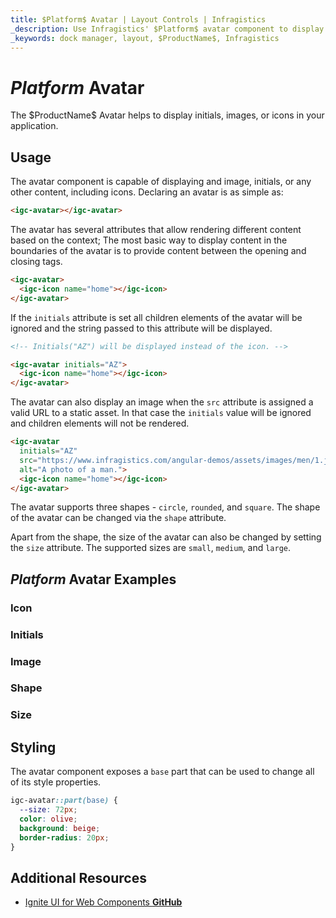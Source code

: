 ```yaml
---
title: $Platform$ Avatar | Layout Controls | Infragistics
_description: Use Infragistics' $Platform$ avatar component to display an image, icon, or initials.
_keywords: dock manager, layout, $ProductName$, Infragistics
---
```


# $Platform$ Avatar

<p class="highlight">The $ProductName$ Avatar helps to display initials, images, or icons in your application.</p>
<div class="divider"></div>

## Usage

The avatar component is capable of displaying and image, initials, or any other content, including icons.
Declaring an avatar is as simple as:

```html
<igc-avatar></igc-avatar>
```

The avatar has several attributes that allow rendering different content based on the context; The most basic way to display content in the boundaries of the avatar is to provide content between the opening and closing tags.

```html
<igc-avatar>
  <igc-icon name="home"></igc-icon>
</igc-avatar>
```

If the `initials` attribute is set all children elements of the avatar will be ignored and the string passed to this attribute will be displayed.


```html
<!-- Initials("AZ") will be displayed instead of the icon. -->

<igc-avatar initials="AZ">
  <igc-icon name="home"></igc-icon>
</igc-avatar>
```

The avatar can also display an image when the `src` attribute is assigned a valid URL to a static asset. In that case the `initials` value will be ignored and children elements will not be rendered.

```html
<igc-avatar 
  initials="AZ"
  src="https://www.infragistics.com/angular-demos/assets/images/men/1.jpg"
  alt="A photo of a man.">
  <igc-icon name="home"></igc-icon>
</igc-avatar>
```

The avatar supports three shapes - `circle`, `rounded`, and `square`. The shape of the avatar can be changed via the `shape` attribute. 

Apart from the shape, the size of the avatar can also be changed by setting the `size` attribute. The supported sizes are `small`, `medium`, and `large`.

## $Platform$ Avatar Examples

### Icon

<code-view style="height: 150px"
           data-demos-base-url="{environment:dvDemosBaseUrl}"
           iframe-src="{environment:dvDemosBaseUrl}/avatar-icon"
           alt="$Platform$ Avatar Example"
           github-src="layouts/avatar/icon">
</code-view>

### Initials

<code-view style="height: 300px"
           data-demos-base-url="{environment:dvDemosBaseUrl}"
           iframe-src="{environment:dvDemosBaseUrl}/avatar-initials"
           alt="$Platform$ Avatar Example"
           github-src="layouts/avatar/initials">
</code-view>

### Image

<code-view style="height: 300px"
           data-demos-base-url="{environment:dvDemosBaseUrl}"
           iframe-src="{environment:dvDemosBaseUrl}/avatar-image"
           alt="$Platform$ Avatar Example"
           github-src="layouts/avatar/image">
</code-view>

### Shape

<code-view style="height: 300px"
           data-demos-base-url="{environment:dvDemosBaseUrl}"
           iframe-src="{environment:dvDemosBaseUrl}/avatar-shape"
           alt="$Platform$ Avatar Example"
           github-src="layouts/avatar/shape">
</code-view>

### Size

<code-view style="height: 300px"
           data-demos-base-url="{environment:dvDemosBaseUrl}"
           iframe-src="{environment:dvDemosBaseUrl}/avatar-size"
           alt="$Platform$ Avatar Example"
           github-src="layouts/avatar-size">
</code-view>

## Styling

The avatar component exposes a `base` part that can be used to change all of its style properties.

```css
igc-avatar::part(base) {
  --size: 72px;
  color: olive;
  background: beige;
  border-radius: 20px;
}
```
## Additional Resources

<div class="divider--half"></div>

* [Ignite UI for Web Components **GitHub**](https://github.com/IgniteUI/igniteui-webcomponents)

